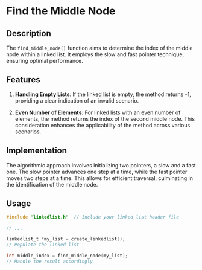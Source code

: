# Find the Middle Node

## Description

The `find_middle_node()` function aims to determine the index of the middle node within a linked list. It employs the slow and fast pointer technique, ensuring optimal performance.

## Features

1. **Handling Empty Lists**: If the linked list is empty, the method returns -1, providing a clear indication of an invalid scenario.

2. **Even Number of Elements**: For linked lists with an even number of elements, the method returns the index of the second middle node. This consideration enhances the applicability of the method across various scenarios.

## Implementation

The algorithmic approach involves initializing two pointers, a slow and a fast one. The slow pointer advances one step at a time, while the fast pointer moves two steps at a time. This allows for efficient traversal, culminating in the identification of the middle node.

## Usage

```c
#include "linkedlist.h"  // Include your linked list header file

// ...

linkedlist_t *my_list = create_linkedlist();
// Populate the linked list

int middle_index = find_middle_node(my_list);
// Handle the result accordingly
```